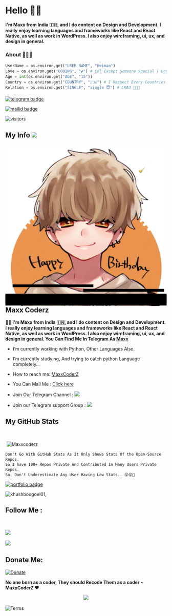 # Hello 👋🏻

<b>I'm Maxx from India 🇮🇳, and I do content on Design and Development. I really enjoy learning languages and frameworks like React and React Native, as well as work in WordPress. I also enjoy wireframing, ui, ux, and design in general.</b>

### About 🙋🏻‍♂️
```python
UserName = os.environ.get("USER_NAME", "Heiman")
Love = os.environ.get("CODING", "💕") # Lol Except Someone Special ( Don't Ask Who Is It )
Age = int(os.environ.get("AGE", "15"))
Country = os.environ.get("COUNTRY", "🇮🇳") # I Respect Every Countries Soviernity(Republic)
Relation = os.environ.get("SINGLE", "single 😇") # LMAO 🤣🤣🤣
```
#### 
[![telegram badge](https://img.shields.io/badge/@MaxxcoderZ-30302f?style=for-the-badge&logo=telegram)](https://t.me/MaxxCoderZ)

[![mailid badge](https://img.shields.io/badge/MaxxCoderZ-30302f?style=for-the-badge&logo=gmail)](mailto:Hexrider2008@gmail.com)

![visitors](https://visitor-badge.laobi.icu/badge?page_id=MaxxCoderZ)


## My Info <img src="https://github.com/HeimanPictures/HeimanPictures/blob/main/Design/Hi.gif" width="30px"></h2>

<img align="right" alt="cmulay | Read Book" src="https://github.com/MaxxCoderZ/MaxxCoderZ/blob/main/20210525_213823.png"/>


## Maxx Coderz

👋🏻 <b>I'm Maxx from India 🇮🇳, and I do content on Design and Development. I really enjoy learning languages and frameworks like React and React Native, as well as work in WordPress. I also enjoy wireframing, ui, ux, and design in general.
You Can Find Me In Telegram As [Maxx](https://telegram.me/MaxxCoderZ)</b>

- I’m currently working with Python, Other Languages Also.

- I’m currently studying, And trying to catch python Language completely...

- How to reach me: [MaxxCoderZ](https://telegram.me/MaxxcoderZ)

- You Can Mail Me : [Click here](mailto:Hexrider2008@gmail.com)

- Join Our Telegram Channel : <a href="https://t.me/CoderzHEX"><img src="https://img.shields.io/badge/Telegram-Join%20Telegram%20Channel-blue.svg?logo=telegram"></a>

- Join our Telegram support Group : <a href="https://t.me/CoderzSupport"><img src="https://img.shields.io/badge/Telegram-Join%20Telegram%20Group-blue.svg?logo=telegram"></a>


## My GitHub Stats


<br>
    <p>&nbsp;<img align="center" src="https://github-readme-stats.vercel.app/api?username=maxxcoderz&show_icons=true&locale=en" alt="Maxxcoderz" /></p>

```
Don't Go With GitHub Stats As It Only Shows Stats Of the Open-Source Repos. 
So I have 100+ Repos Private And Contributed In Many Users Private Repos.
So, Don't Underestimate Any User Having Low Stats.. 😝😝🤪
```


[![portfolio badge](https://img.shields.io/badge/Check_out_my-portfolio-rblue?style=for-the-badge&logo=git&logoColor=white)](http://www.NexonHEXin.weebly.Com/)


<!--<h3 align="left">Languages and Tools:</h3>
<p align="left"> <a href="https://www.cprogramming.com/" target="_blank"> <img src="https://devicons.github.io/devicon/devicon.git/icons/c/c-original.svg" alt="c" width="40" height="40"/> </a> <a href="https://www.w3schools.com/cpp/" target="_blank"> <img src="https://devicons.github.io/devicon/devicon.git/icons/cplusplus/cplusplus-original.svg" alt="cplusplus" width="40" height="40"/> </a> <a href="https://www.w3schools.com/python/" target="_blank"> <img src="https://devicons.github.io/devicon/devicon.git/icons/python/css-original-wordmark.svg" alt="python" width="40" height="40"/> </a> <a href="https://www.figma.com/" target="_blank"> <img src="https://www.vectorlogo.zone/logos/figma/figma-icon.svg" alt="figma" width="40" height="40"/> </a> <a href="https://flutter.dev" target="_blank"> <img src="https://www.vectorlogo.zone/logos/flutterio/flutterio-icon.svg" alt="flutter" width="40" height="40"/> </a> <a href="https://git-scm.com/" target="_blank"> <img src="https://www.vectorlogo.zone/logos/git-scm/git-scm-icon.svg" alt="git" width="40" height="40"/> </a> <a href="https://www.w3.org/python8/" target="_blank"> <img src="https://devicons.github.io/devicon/devicon.git/icons/html5/html5-original-wordmark.svg" alt="html5" width="40" height="40"/> </a> <a href="https://www.linux.org/" target="_blank"> <img src="https://devicons.github.io/devicon/devicon.git/icons/linux/linux-original.svg" alt="linux" width="40" height="40"/> </a> <a href="https://www.photoshop.com/en" target="_blank"> <img src="https://devicons.github.io/devicon/devicon.git/icons/photoshop/photoshop-plain.svg" alt="photoshop" width="40" height="40"/> </a> <a href="https://www.python.org" target="_blank"> <img src="https://devicons.github.io/devicon/devicon.git/icons/python/python-original.svg" alt="python" width="40" height="40"/> </a> </p>
-->
<p><img align="left" src="https://github-readme-stats.vercel.app/api/top-langs?username=khushboogoel01&show_icons=true&locale=en&layout=compact" alt="khushboogoel01" /></p>,

    
## Follow Me :

<br>

<p align="left">
<a href="https://telegram.me/MaxxCoderZ"><img src="https://img.shields.io/badge/MySelf-MaxxCoderZ-blue?style=for-the-badge&logo=telegram"></a>
</p>
<p align="left">
<a href="https://github.com/MaxxCoderZ"><img src="https://img.shields.io/badge/GitHub-Follow%20on%20GitHub-active.svg?style=for-the-badge&logo=github"></a>
</p>


## Donate Me:
[![Donate](https://img.shields.io/badge/Donate%20Us-Donate-darkgreen?style=for-the-badge)](http://Telegram.me/MaxxCoderZ)

<b>
No one born as a coder, They should Recode Them as a coder
                                      ~ MaxxCoderZ ❤ </b>


<p align="center">
    <img src="https://img.shields.io/badge/Thanks%20For-Visiting%20❤-red?style=for-the-badge&logo=github"/>
</p>


<img align="left" alt="Terms" width="130px" src="https://img.shields.io/badge/*%20Not%20Applied%20For%20Some%20Users-⚠️%20TERMS-orange?style=for-the-badge&logo="/>
